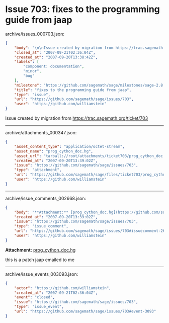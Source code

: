 # Issue 703: fixes to the programming guide from jaap

archive/issues_000703.json:
```json
{
    "body": "\n\nIssue created by migration from https://trac.sagemath.org/ticket/703\n\n",
    "closed_at": "2007-09-21T02:36:04Z",
    "created_at": "2007-09-20T13:38:42Z",
    "labels": [
        "component: documentation",
        "minor",
        "bug"
    ],
    "milestone": "https://github.com/sagemath/sage/milestones/sage-2.8.5",
    "title": "fixes to the programming guide from jaap",
    "type": "issue",
    "url": "https://github.com/sagemath/sage/issues/703",
    "user": "https://github.com/williamstein"
}
```


Issue created by migration from https://trac.sagemath.org/ticket/703





---

archive/attachments_000347.json:
```json
{
    "asset_content_type": "application/octet-stream",
    "asset_name": "prog_cython_doc.hg",
    "asset_url": "tarball://root/attachments/ticket703/prog_cython_doc.hg",
    "created_at": "2007-09-20T13:39:02Z",
    "issue": "https://github.com/sagemath/sage/issues/703",
    "type": "attachment",
    "url": "https://github.com/sagemath/sage/files/ticket703/prog_cython_doc.hg",
    "user": "https://github.com/williamstein"
}
```



---

archive/issue_comments_002668.json:
```json
{
    "body": "**Attachment:** [prog_cython_doc.hg](https://github.com/sagemath/sage/files/ticket703/prog_cython_doc.hg)\n\nthis is a patch jaap emailed to me",
    "created_at": "2007-09-20T13:39:02Z",
    "issue": "https://github.com/sagemath/sage/issues/703",
    "type": "issue_comment",
    "url": "https://github.com/sagemath/sage/issues/703#issuecomment-2668",
    "user": "https://github.com/williamstein"
}
```

**Attachment:** [prog_cython_doc.hg](https://github.com/sagemath/sage/files/ticket703/prog_cython_doc.hg)

this is a patch jaap emailed to me



---

archive/issue_events_003093.json:
```json
{
    "actor": "https://github.com/williamstein",
    "created_at": "2007-09-21T02:36:04Z",
    "event": "closed",
    "issue": "https://github.com/sagemath/sage/issues/703",
    "type": "issue_event",
    "url": "https://github.com/sagemath/sage/issues/703#event-3093"
}
```
